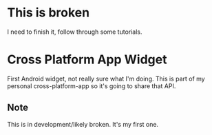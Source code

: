 # This is broken
I need to finish it, follow through some tutorials.

# Cross Platform App Widget
First Android widget, not really sure what I'm doing. This is part of my personal cross-platform-app so it's going to share that API.

## Note
This is in development/likely broken. It's my first one.
